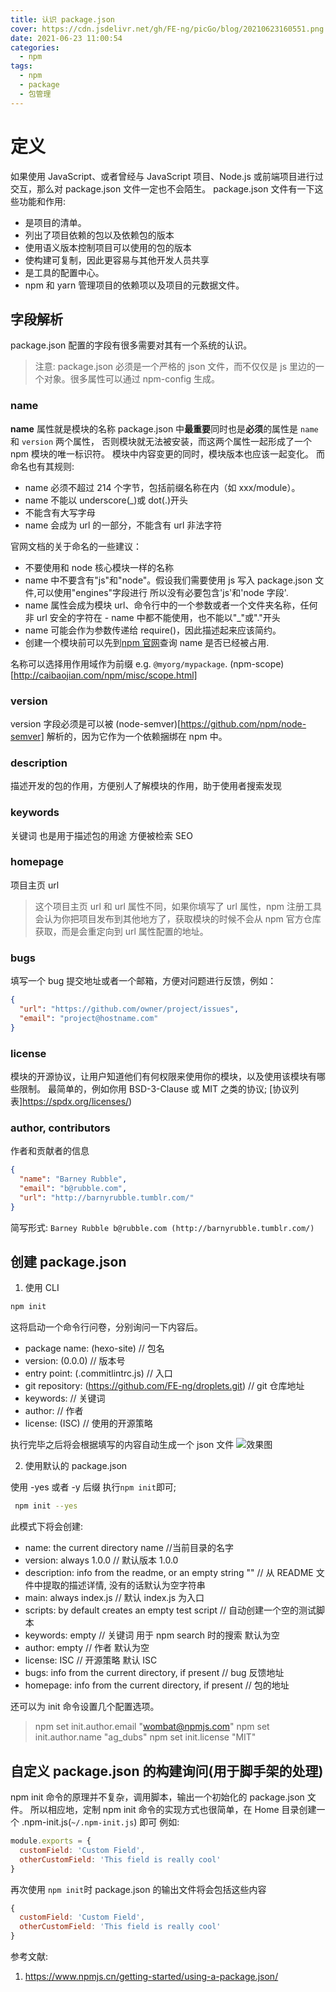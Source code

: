 ```yaml
---
title: 认识 package.json
cover: https://cdn.jsdelivr.net/gh/FE-ng/picGo/blog/20210623160551.png
date: 2021-06-23 11:00:54
categories:
  - npm
tags:
  - npm
  - package
  - 包管理
---
```


# 定义

如果使用 JavaScript、或者曾经与 JavaScript 项目、Node.js 或前端项目进行过交互，那么对 package.json 文件一定也不会陌生。
package.json 文件有一下这些功能和作用:

- 是项目的清单。
- 列出了项目依赖的包以及依赖包的版本
- 使用语义版本控制项目可以使用的包的版本
- 使构建可复制，因此更容易与其他开发人员共享
- 是工具的配置中心。
- npm 和 yarn 管理项目的依赖项以及项目的元数据文件。

## 字段解析

package.json 配置的字段有很多需要对其有一个系统的认识。

> 注意: package.json 必须是一个严格的 json 文件，而不仅仅是 js 里边的一个对象。很多属性可以通过 npm-config 生成。

### name

**name** 属性就是模块的名称
package.json 中**最重要**同时也是**必须**的属性是 `name` 和 `version` 两个属性，
否则模块就无法被安装，而这两个属性一起形成了一个 npm 模块的唯一标识符。
模块中内容变更的同时，模块版本也应该一起变化。
而命名也有其规则:

- name 必须不超过 214 个字节，包括前缀名称在内（如 xxx/module）。
- name 不能以 underscore(\_)或 dot(.)开头
- 不能含有大写字母
- name 会成为 url 的一部分，不能含有 url 非法字符

官网文档的关于命名的一些建议：

- 不要使用和 node 核心模块一样的名称
- name 中不要含有"js"和"node"。假设我们需要使用 js 写入 package.json 文件,可以使用"engines"字段进行 所以没有必要包含'js'和'node 字段'.
- name 属性会成为模块 url、命令行中的一个参数或者一个文件夹名称，任何非 url 安全的字符在 - name 中都不能使用，也不能以"\_"或"."开头
- name 可能会作为参数传递给 require()，因此描述起来应该简约。
- 创建一个模块前可以先到[npm 官网](https://www.npmjs.com/)查询 name 是否已经被占用.

名称可以选择用作用域作为前缀 e.g. `@myorg/mypackage`. (npm-scope)[http://caibaojian.com/npm/misc/scope.html]

### version

version 字段必须是可以被 (node-semver)[https://github.com/npm/node-semver] 解析的，因为它作为一个依赖捆绑在 npm 中。

### description

描述开发的包的作用，方便别人了解模块的作用，助于使用者搜索发现

### keywords

关键词 也是用于描述包的用途 方便被检索 SEO

### homepage

项目主页 url

> 这个项目主页 url 和 url 属性不同，如果你填写了 url 属性，npm 注册工具会认为你把项目发布到其他地方了，获取模块的时候不会从 npm 官方仓库获取，而是会重定向到 url 属性配置的地址。

### bugs

填写一个 bug 提交地址或者一个邮箱，方便对问题进行反馈，例如：

```json
{
  "url": "https://github.com/owner/project/issues",
  "email": "project@hostname.com"
}
```

### license

模块的开源协议，让用户知道他们有何权限来使用你的模块，以及使用该模块有哪些限制。
最简单的，例如你用 BSD-3-Clause 或 MIT 之类的协议;
[协议列表]https://spdx.org/licenses/)

### author, contributors

作者和贡献者的信息

```json
{
  "name": "Barney Rubble",
  "email": "b@rubble.com",
  "url": "http://barnyrubble.tumblr.com/"
}
```

简写形式:
`Barney Rubble b@rubble.com (http://barnyrubble.tumblr.com/)`

## 创建 package.json

1.  使用 CLI

```bash
npm init
```

这将启动一个命令行问卷，分别询问一下内容后。

- package name: (hexo-site) // 包名
- version: (0.0.0) // 版本号
- entry point: (.commitlintrc.js) // 入口
- git repository: (https://github.com/FE-ng/droplets.git) // git 仓库地址
- keywords: // 关键词
- author: // 作者
- license: (ISC) // 使用的开源策略

执行完毕之后将会根据填写的内容自动生成一个 json 文件
<img class="image800" src="https://cdn.jsdelivr.net/gh/FE-ng/picGo/blog/20210623111519.png"  alt="效果图" />

2.  使用默认的 package.json

使用 -yes 或者 -y 后缀 执行`npm init`即可;

```bash
 npm init --yes
```

此模式下将会创建:

- name: the current directory name //当前目录的名字
- version: always 1.0.0 // 默认版本 1.0.0
- description: info from the readme, or an empty string "" // 从 README 文件中提取的描述详情, 没有的话默认为空字符串
- main: always index.js // 默认 index.js 为入口
- scripts: by default creates an empty test script // 自动创建一个空的测试脚本
- keywords: empty // 关键词 用于 npm search 时的搜索 默认为空
- author: empty // 作者 默认为空
- license: ISC // 开源策略 默认 ISC
- bugs: info from the current directory, if present // bug 反馈地址
- homepage: info from the current directory, if present // 包的地址

还可以为 init 命令设置几个配置选项。

> npm set init.author.email "wombat@npmjs.com"
> npm set init.author.name "ag_dubs"
> npm set init.license "MIT"

## 自定义 package.json 的构建询问(用于脚手架的处理)

npm init 命令的原理并不复杂，调用脚本，输出一个初始化的 package.json 文件。
所以相应地，定制 npm init 命令的实现方式也很简单，在 Home 目录创建一个 .npm-init.js(`~/.npm-init.js`) 即可
例如:

```JavaScript
module.exports = {
  customField: 'Custom Field',
  otherCustomField: 'This field is really cool'
}
```

再次使用 `npm init`时 package.json 的输出文件将会包括这些内容

```JavaScript
{
  customField: 'Custom Field',
  otherCustomField: 'This field is really cool'
}
```

参考文献:

1. https://www.npmjs.cn/getting-started/using-a-package.json/
